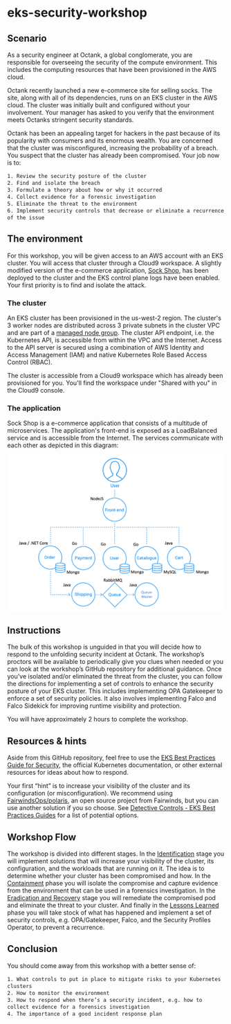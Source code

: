 # eks-security-workshop
## Scenario
As a security engineer at Octank, a global conglomerate, you are responsible for overseeing the security of the compute environment. This includes the computing resources that have been provisioned in the AWS cloud. 

Octank recently launched a new e-commerce site for selling socks. The site, along with all of its dependencies, runs on an EKS cluster in the AWS cloud.  The cluster was initially built and configured without your involvement. Your manager has asked to you verify that the environment meets Octanks stringent security standards. 

Octank has been an appealing target for hackers in the past because of its popularity with consumers and its enormous wealth. You are concerned that the cluster was misconfigured, increasing the probability of a breach. You suspect that the cluster has already been compromised. Your job now is to: 

	1. Review the security posture of the cluster
	2. Find and isolate the breach
	3. Formulate a theory about how or why it occurred
	4. Collect evidence for a forensic investigation
	5. Eliminate the threat to the environment
	6. Implement security controls that decrease or eliminate a recurrence of the issue

## The environment
For this workshop, you will be given access to an AWS account with an EKS cluster. You will access that cluster through a Cloud9 workspace. A slightly modified version of the e-commerce application, [Sock Shop](https://microservices-demo.github.io/), has been deployed to the cluster and the EKS control plane logs have been enabled. Your first priority is to find and isolate the attack. 

### The cluster
An EKS cluster has been provisioned in the us-west-2 region. The cluster's 3 worker nodes are distributed across 3 private subnets in the cluster VPC and are part of a [managed node group](https://docs.aws.amazon.com/eks/latest/userguide/managed-node-groups.html). The cluster API endpoint, i.e. the Kubernetes API, is accessible from within the VPC and the Internet. Access to the API server is secured using a combination of AWS Identity and Access Management (IAM) and native Kubernetes Role Based Access Control (RBAC). 

The cluster is accessible from a Cloud9 workspace which has already been provisioned for you. You'll find the workspace under "Shared with you" in the Cloud9 console. 

### The application
Sock Shop is a e-commerce application that consists of a multitude of microservices. The application's front-end is exposed as a LoadBalanced service and is accessible from the Internet. The services communicate with each other as depicted in this diagram:

![](./images/app-architecture.png)

## Instructions
The bulk of this workshop is unguided in that you will decide how to respond to the unfolding security incident at Octank. The workshop’s proctors will be available to periodically give you clues when needed or you can look at the workshop’s GitHub repository for additional guidance. Once you’ve isolated and/or eliminated the threat from the cluster, you can follow the directions for implementing a set of controls to enhance the security posture of your EKS cluster. This includes implementing OPA Gatekeeper to enforce a set of security policies. It also involves implementing Falco and Falco Sidekick for improving runtime visibility and protection.  

You will have approximately 2 hours to complete the workshop. 

## Resources & hints
Aside from this GitHub repository, feel free to use the [EKS Best Practices Guide for Security](https://aws.github.io/aws-eks-best-practices/security/docs/), the official Kubernetes documentation, or other external resources for ideas about how to respond. 

Your first “hint” is to increase your visibility of the cluster and its configuration (or misconfiguration). We recommend using [FairwindsOps/polaris](https://github.com/FairwindsOps/polaris), an open source project from Fairwinds, but you can use another solution if you so choose. See [Detective Controls - EKS Best Practices Guides](https://aws.github.io/aws-eks-best-practices/security/docs/detective/) for a list of potential options.

## Workshop Flow
The workshop is divided into different stages. In the [Identification]() stage you will implement solutions that will increase your visibility of the cluster, its configuration, and the workloads that are running on it. The idea is to determine whether your cluster has been compromised and how. In the [Containment]() phase you will isolate the compromise and capture evidence from the environment that can be used in a forensics investigation. In the [Eradication and Recovery]() stage you will remediate the compromised pod and eliminate the threat to your cluster. And finally in the [Lessons Learned]() phase you will take stock of what has happened and implement a set of security controls, e.g. OPA/Gatekeeper, Falco, and the Security Profiles Operator, to prevent a recurrence. 

## Conclusion
You should come away from this workshop with a better sense of: 

	1. What controls to put in place to mitigate risks to your Kubernetes clusters
	2. How to monitor the environment
	3. How to respond when there’s a security incident, e.g. how to collect evidence for a forensics investigation
    4. The importance of a good incident response plan
